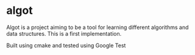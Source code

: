 algot
======
Algot is a project aiming to be a tool for learning different algorithms and data structures.
This is a first implementation.

Built using cmake and tested using Google Test
